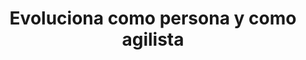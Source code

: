 ---
id: 8
title: "Evoluciona como persona y como agilista"
description: "Crea tu nueva ruta ágil, aprende nuevas técnicas y herramientas, calibra tus habilidades y hazlas crecer. Crea nuevas oportunidades de valor para ti y tu organización."
image: "/assets/images/route/8-evoluciona.png"
url: "/steps/8-evoluciona/"
---